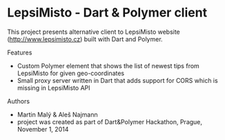 LepsiMisto - Dart & Polymer client
==================================

This project presents alternative client to LepsiMisto website (http://www.lepsimisto.cz) built with Dart and Polymer.

Features
* Custom Polymer element that shows the list of newest tips from LepsiMisto for given geo-coordinates
* Small proxy server written in Dart that adds support for CORS which is missing in LepsiMisto API

Authors
* Martin Malý & Aleš Najmann
* project was created as part of Dart&Polymer Hackathon, Prague, November 1, 2014
